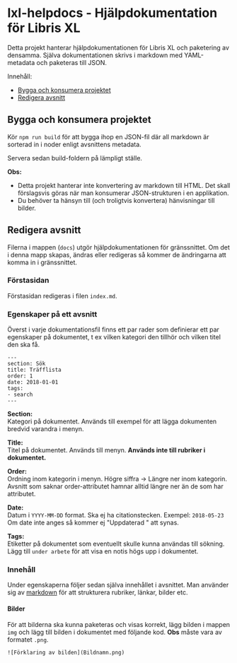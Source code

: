 # lxl-helpdocs - Hjälpdokumentation för Libris XL

Detta projekt hanterar hjälpdokumentationen för Libris XL och paketering av densamma. Själva dokumentationen skrivs i markdown med YAML-metadata och paketeras till JSON.

Innehåll:
* [Bygga och konsumera projektet](#bygga-och-konsumera-projektet) 
* [Redigera avsnitt](#redigera-avsnitt)

## Bygga och konsumera projektet

Kör `npm run build` för att bygga ihop en JSON-fil där all markdown är sorterad in i noder enligt avsnittens metadata.

Servera sedan build-foldern på lämpligt ställe.

**Obs:**
* Detta projekt hanterar inte konvertering av markdown till HTML. Det skall förslagsvis göras när man konsumerar JSON-strukturen i en applikation.
* Du behöver ta hänsyn till (och troligtvis konvertera) hänvisningar till bilder.

## Redigera avsnitt

Filerna i mappen (``docs``) utgör hjälpdokumentationen för gränssnittet. Om det i denna mapp skapas, ändras eller redigeras så kommer de ändringarna att komma in i gränssnittet.

### Förstasidan

Förstasidan redigeras i filen `index.md`.

### Egenskaper på ett avsnitt

Överst i varje dokumentationsfil finns ett par rader som definierar ett par egenskaper på dokumentet, t ex vilken kategori den tillhör och vilken titel den ska få.

    ---
    section: Sök
    title: Träfflista
    order: 1
    date: 2018-01-01
    tags:
    - search
    ---

**Section:**  
Kategori på dokumentet. Används till exempel för att lägga dokumenten bredvid varandra i menyn.  

**Title:**  
Titel på dokumentet. Används till menyn. **Används inte till rubriker i dokumentet.**  

**Order:**  
Ordning inom kategorin i menyn. Högre siffra -> Längre ner inom kategorin. Avsnitt som saknar order-attributet hamnar alltid längre ner än de som har attributet.

**Date:**  
Datum i `YYYY-MM-DD` format. Ska ej ha citationstecken. Exempel: `2018-05-23`  
Om date inte anges så kommer ej "Uppdaterad <xx>" att synas.

**Tags:**  
Etiketter på dokumentet som eventuellt skulle kunna användas till sökning. Lägg till `under arbete` för att visa en notis högs upp i dokumentet.

### Innehåll

Under egenskaperna följer sedan själva innehållet i avsnittet. Man använder sig av [markdown](https://daringfireball.net/projects/markdown/) för att strukturera rubriker, länkar, bilder etc.

#### Bilder

För att bilderna ska kunna paketeras och visas korrekt, lägg bilden i mappen `img` och lägg till bilden i dokumentet med följande kod. **Obs** måste vara av formatet `.png`.

    ![Förklaring av bilden](Bildnamn.png) 
